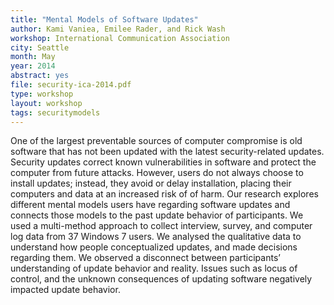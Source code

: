 ```yaml
---
title: "Mental Models of Software Updates"
author: Kami Vaniea, Emilee Rader, and Rick Wash
workshop: International Communication Association
city: Seattle
month: May
year: 2014
abstract: yes
file: security-ica-2014.pdf
type: workshop
layout: workshop
tags: securitymodels
---
```


One of the largest preventable sources of computer compromise is old software
that has not been updated with the latest security-related updates. Security
updates correct known vulnerabilities in software and protect the computer from
future attacks. However, users do not always choose to install updates;
instead, they avoid or delay installation, placing their computers and data at
an increased risk of of harm. Our research explores different mental models
users have regarding software updates and connects those models to the past
update behavior of participants. We used a multi-method approach to collect
interview, survey, and computer log data from 37 Windows 7 users. We analysed
the qualitative data to understand how people conceptualized updates, and made
decisions regarding them. We observed a disconnect between participants’
understanding of update behavior and reality. Issues such as locus of control,
and the unknown consequences of updating software negatively impacted update
behavior.

